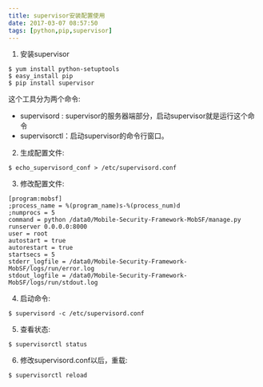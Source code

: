 ```yaml
---
title: supervisor安装配置使用
date: 2017-03-07 08:57:50
tags: [python,pip,supervisor]
---
```


1. 安装supervisor
```shell
$ yum install python-setuptools
$ easy_install pip
$ pip install supervisor
```
这个工具分为两个命令:
* supervisord : supervisor的服务器端部分，启动supervisor就是运行这个命令
* supervisorctl：启动supervisor的命令行窗口。

2. 生成配置文件:
```shell
$ echo_supervisord_conf > /etc/supervisord.conf

```
3. 修改配置文件:
```shell
[program:mobsf]
;process_name = %(program_name)s-%(process_num)d  
;numprocs = 5
command = python /data0/Mobile-Security-Framework-MobSF/manage.py runserver 0.0.0.0:8000
user = root
autostart = true
autorestart = true
startsecs = 5
stderr_logfile = /data0/Mobile-Security-Framework-MobSF/logs/run/error.log
stdout_logfile = /data0/Mobile-Security-Framework-MobSF/logs/run/stdout.log
```
4. 启动命令:
```shell
$ supervisord -c /etc/supervisord.conf 
```
5. 查看状态:
```shell
$ supervisorctl status    
```
6. 修改supervisord.conf以后，重载:
```shell
$ supervisorctl reload 
```

